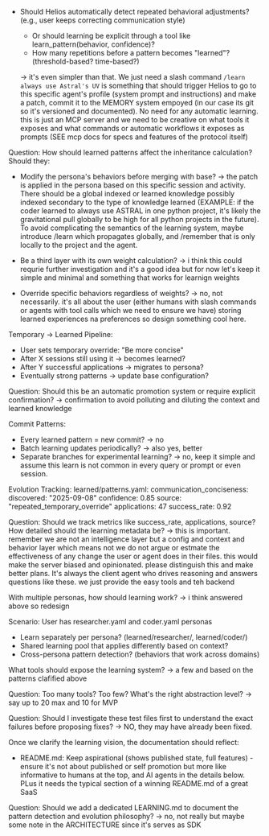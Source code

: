 - Should Helios automatically detect repeated behavioral adjustments? (e.g., user keeps correcting communication style)
  - Or should learning be explicit through a tool like learn_pattern(behavior, confidence)? 
  - How many repetitions before a pattern becomes "learned"? (threshold-based? time-based?)

  -> it's even simpler than that. We just need a slash command `/learn always use Astral's UV` is something that should trigger Helios to go to this specific agent's profile (system prompt and instructions) and make a patch, commit it to the MEMORY system empoyed (in our case its git so it's versioned and documented). No need for any automatic learning. this is just an MCP server and we need to be creative on what tools it exposes and what commands or automatic workflows it exposes as prompts (SEE mcp docs for specs and features of the protocol itself)

Question: How should learned patterns affect the inheritance calculation? Should they:
  - Modify the persona's behaviors before merging with base? -> the patch is applied in the persona based on this specific session and activity. There should be a global indexed or learned knowledge possibly indexed secondary to the type of knowledge learned (EXAMPLE: if the coder learned to always use ASTRAL in one python project, it's likely the gravitational pull globally to be high for all python projects in the future). To avoid complicating the semantics of the learning system, maybe introduce /learn which propagates globally, and /remember that is only locally to the project and the agent.

  - Be a third layer with its own weight calculation? -> i think this could requrie further investigation and it's a good idea but for now let's keep it simple and minimal and something that works for learnign weights
  - Override specific behaviors regardless of weights? -> no, not necessarily. it's all about the user (either humans with slash commands or agents with tool calls which we need to ensure we have) storing learned experiences na preferences so design something cool here.


  Temporary → Learned Pipeline:
  - User sets temporary override: "Be more concise"
  - After X sessions still using it → becomes learned?
  - After Y successful applications → migrates to persona?
  - Eventually strong patterns → update base configuration?

  Question: Should this be an automatic promotion system or require explicit confirmation? -> confirmation to avoid polluting and diluting the context and learned knowledge


Commit Patterns:
  - Every learned pattern = new commit? -> no
  - Batch learning updates periodically? -> also yes, better
  - Separate branches for experimental learning? -> no, keep it simple and assume this learn is not common in every query or prompt or even session.

  Evolution Tracking:
  learned/patterns.yaml:
    communication_conciseness:
      discovered: "2025-09-08"
      confidence: 0.85
      source: "repeated_temporary_override"
      applications: 47
      success_rate: 0.92

  Question: Should we track metrics like success_rate, applications, source? How detailed should the learning metadata be? -> this is important. remember we are not an intelligence layer but a config and context and behavior layer which means not we do not argue or estmate the effectiveness of any change the user or agent does in their files. this would make the server biased and opinionated. please distinguish this and make better plans. It's always the client agent who drives reasoning and answers questions like these. we just provide the easy tools and teh backend


With multiple personas, how should learning work? -> i think answered above so redesign

  Scenario: User has researcher.yaml and coder.yaml personas
  - Learn separately per persona? (learned/researcher/, learned/coder/)
  - Shared learning pool that applies differently based on context?
  - Cross-persona pattern detection? (behaviors that work across domains)


What tools should expose the learning system? -> a few and based on the patterns clafified above 

  Question: Too many tools? Too few? What's the right abstraction level? -> say up to 20 max and 10 for MVP

Question: Should I investigate these test files first to understand the exact failures before proposing fixes? -> NO, they may have already been fixed.  


Once we clarify the learning vision, the documentation should reflect:
  - README.md: Keep aspirational (shows published state, full features) - ensure it's not about published or self promotion but more like informative to humans at the top, and AI agents in the details below. PLus it needs the typical section of a winning README.md of a great SaaS

  Question: Should we add a dedicated LEARNING.md to document the pattern detection and evolution philosophy? -> no, not really but maybe some note in the ARCHITECTURE since it's serves as SDK
